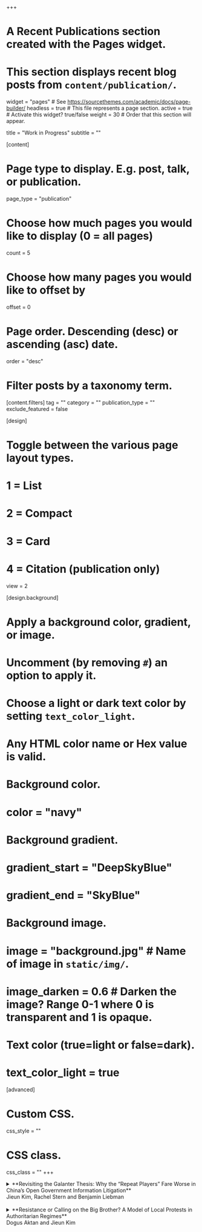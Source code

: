 +++
# A Recent Publications section created with the Pages widget.
# This section displays recent blog posts from `content/publication/`.

widget = "pages"  # See https://sourcethemes.com/academic/docs/page-builder/
headless = true  # This file represents a page section.
active = true  # Activate this widget? true/false
weight = 30  # Order that this section will appear.

title = "Work in Progress"
subtitle = ""

[content]
  # Page type to display. E.g. post, talk, or publication.
  page_type = "publication"
  
  # Choose how much pages you would like to display (0 = all pages)
  count = 5
  
  # Choose how many pages you would like to offset by
  offset = 0

  # Page order. Descending (desc) or ascending (asc) date.
  order = "desc"

  # Filter posts by a taxonomy term.
  [content.filters]
    tag = ""
    category = ""
    publication_type = ""
    exclude_featured = false
  
[design]
  # Toggle between the various page layout types.
  #   1 = List
  #   2 = Compact
  #   3 = Card
  #   4 = Citation (publication only)
  view = 2
  
[design.background]
  # Apply a background color, gradient, or image.
  #   Uncomment (by removing `#`) an option to apply it.
  #   Choose a light or dark text color by setting `text_color_light`.
  #   Any HTML color name or Hex value is valid.
    
  # Background color.
  # color = "navy"
  
  # Background gradient.
  # gradient_start = "DeepSkyBlue"
  # gradient_end = "SkyBlue"
  
  # Background image.
  # image = "background.jpg"  # Name of image in `static/img/`.
  # image_darken = 0.6  # Darken the image? Range 0-1 where 0 is transparent and 1 is opaque.

  # Text color (true=light or false=dark).
  # text_color_light = true  
  
[advanced]
 # Custom CSS. 
 css_style = ""
 
 # CSS class.
 css_class = ""
+++

<details>
  <summary> **Revisiting the Galanter Thesis: Why the “Repeat Players” Fare Worse in China’s Open Government Information Litigation** <br/>
Jieun Kim, Rachel Stern and Benjamin Liebman <br/>
</summary>

The Galanter thesis suggests that “repeat players” with money and resources fare better in litigation, and existing work suggests this is true in China (He and Su 2013). But do repeat players always have an advantage? We revisit this thesis in the context of Open Government Information (OGI) requests in China. Drawing on an original dataset of over 62,000 OGI litigation cases from 2008 to 2018, as well as interviews with Chinese lawyers, we find the reverse is true: repeat players fare worse than one shotters. What explains this counter-intuitive finding? We offer political and legal explanations. First, repeat players are not necessarily “the haves,” as OGI requests have increasingly evolved into a channel for aggrieved citizens to voice their concerns to the government. Second, repeat players tend to request more vague information, which judges often do not consider as government information. 

* To be presented at the 2020 LSA Annual Meeting
</details>

<br/>

<details>
  <summary> **Resistance or Calling on the Big Brother? A Model of Local Protests in Authoritarian Regimes** <br/>
Dogus Aktan and Jieun Kim <br/>
</summary>

Recent scholarship suggests that protests in authoritarian regimes do not necessarily reflect regime weaknesses, because they provide central leaders with information about misconduct by local officials. However, such “alliances” between protesters and central leaders do not always appear. To explain when and how protesters successfully sound “fire alarms” that are heeded by the Center, we develop a formal model and argue that protesters do so only when their interests are sufficiently aligned with the leaders' interests. We illustrate the model with the case of China, revisiting the “rightful resistance” thesis in the literature. Implications of this model are broadly applicable to any situation that involves the principal-agent relationship and a third party. 

* To be presented at the 2020 SPSA Meeting
</details>

